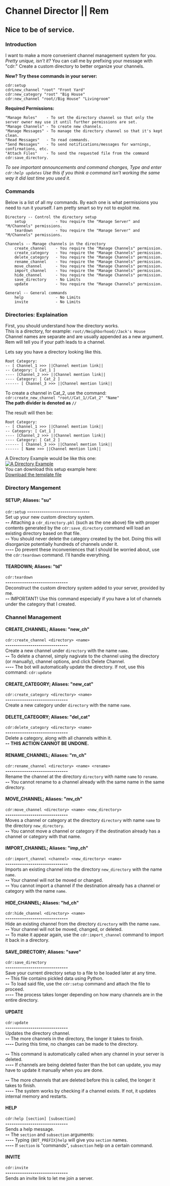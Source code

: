 # Channel Director || Rem
## Nice to be of service.

### Introduction
I want to make a more convenient channel management system for you. *Pretty unique, isn't it?*
You can call me by prefixing your message with "cdr:"
Create a custom directory to better organize your channels.

**New? Try these commands in your server:**
```
cdr:setup
cdrLnew_channel "root" "Front Yard"
cdr:new_category "root" "Big House"
cdr:new_channel "root//Big House" "Livingroom"
```
**Required Permissions:**
```
"Manage Roles"    - To set the directory channel so that only the server owner may use it until further permissions are set.
"Manage Channels" - To create new channels.
"Manage Messages" - To manage the directory channel so that it's kept clean.
"Read Messages"   - To read commands.
"Send Messages"   - To send notifications/messages for warnings, confirmations, etc.
"Attach Files"    - To send the requested file from the command cdr:save_directory.
```
*To see important announcements and command changes, Type and enter `cdr:help updates`
Use this if you think a command isn't working the same way it did last time you used it.*

### Commands
Below is a list of all my commands. By each one is what permissions you need to run it yourself.
I am pretty smart so try not to exploit me.
```
Directory -- Control the directory setup
    setup             - You require the "Manage Server" and "M/Channels" permissions.
    teardown          - You require the "Manage Server" and "M/Channels" permissions.

Channels -- Manage channels in the directory
    create_channel    - You require the "Manage Channels" permission.
    create_category   - You require the "Manage Channels" permission.
    delete_category   - You require the "Manage Channels" permission.
    rename_channel    - You require the "Manage Channels" permission.
    move_channel      - You require the "Manage Channels" permission.
    import_channel    - You require the "Manage Channels" permission.
    hide_channel      - You require the "Manage Channels" permission.
    save_directory    - No Limits
    update            - You require the "Manage Channels" permission.

General -- General commands
    help              - No Limits
    invite            - No Limits
```

### Directories: Explaination
First, you should understand how the directory works.\
This is a directory, for example: `root//Neighborhood//Jack's House`\
Channel names are separate and are usually appended as a new argument.\
Rem will tell you if your path leads to a channel.

Lets say you have a directory looking like this.

```
Root Category: 
-- [ Channel_1 >>> ||Channel mention link||
-- Category: [ Cat_1 ]
---- [Channel_2 >>> ||Channel mention link||
---- Category: [ Cat_2 ]
------ [ Channel_3 >>> ||Channel mention link||
```

To create a channel in Cat_2, use the command:\
`cdr:create_new_channel "root//Cat_1//Cat_2" "Name"`\
**The path divider is denoted as `//`**

The result will then be:
```
Root Category: 
-- [ Channel_1 >>> ||Channel mention link||
-- Category: [ Cat_1 ]
---- [Channel_2 >>> ||Channel mention link||
---- Category: [ Cat_2 ]
------ [ Channel_3 >>> ||Channel mention link||
------ [ Name >>> ||Channel mention link||
```
A Directory Example would be like this one:\
[![A Directory Example](https://media.discordapp.net/attachments/720081721181339790/721873378969124884/unknown.png?width=854&height=702)](about:blank)\
You can download this setup example here:\
[Download the template file](https://cdn.discordapp.com/attachments/655456170391109663/721873996668207144/cdr_directory.pkl)

### Directory Mangement
#### SETUP; Aliases: "su"
`cdr:setup`
**------------------------------**\
Set up your new custom directory system.\
**--** Attaching a `cdr_directory.pkl` (such as the one above) file with proper contents generated by the `cdr:save_directory` command will load an existing directory based on that file.\
**--** You should never delete the category created by the bot. Doing this will disorganize potentially hundreds of channels under it.\
**----** Do prevent these inconveniences that I should be worried about, use the `cdr:teardown` command. I'll handle everything.

#### TEARDOWN; Aliases: "td"
`cdr:teardown`\
**------------------------------**\
Deconstruct the custom directory system added to your server, provided by me.\
**--** IMPORTANT! Use this command especially if you have a lot of channels under the category that I created.

### Channel Management
#### CREATE_CHANNEL; Aliases: "new_ch"
`cdr:create_channel <directory> <name>`\
**------------------------------**\
Create a new channel under `directory` with the name `name`.\
**--** To delete a channel, simply nagivate to the channel using the directory (or manually), channel options, and click Delete Channel.\
**----** The bot will automatically update the directory. If not, use this command: `cdr:update`

#### CREATE_CATEGORY; Aliases: "new_cat"
`cdr:create_category <directory> <name>`\
**------------------------------**\
Create a new category under `directory` with the name `name`.

#### DELETE_CATEGORY; Aliases: "del_cat"
`cdr:delete_category <directory> <name>`\
**------------------------------**\
Delete a category, along with all channels within it.\
**-- THIS ACTION CANNOT BE UNDONE.**

#### RENAME_CHANNEL; Aliases: "rn_ch"
`cdr:rename_channel <directory> <name> <rename>`\
**------------------------------**\
Rename the channel at the directory `directory` with name `name` to `rename`.\
**--** You cannot rename to a channel already with the same name in the same directory.

#### MOVE_CHANNEL; Aliases: "mv_ch"
`cdr:move_channel <directory> <name> <new_directory>`\
**------------------------------**\
Moves a channel or category at the directory `directory` with name `name` to the directory `new_directory`.\
**--** You cannot move a channel or category if the destination already has a channel or category with that name.

#### IMPORT_CHANNEL; Aliases: "imp_ch"
`cdr:import_channel <channel> <new_directory> <name>`\
**------------------------------**\
Imports an existing channel into the directory `new_directory` with the name `name`.\
**--** Your channel will not be moved or changed.\
**--** You cannot import a channel if the destination already has a channel or category with the name `name`.

#### HIDE_CHANNEL; Aliases: "hd_ch"
`cdr:hide_channel <directory> <name>`\
**------------------------------**\
Hide an existing channel from the directory `directory` with the name `name`.\
**--** Your channel will not be moved, changed, or deleted.\
**--** To make it appear again, use the `cdr:import_channel` command to import it back in a directory.

#### SAVE_DIRECTORY; Aliases: "save"
`cdr:save_directory`\
**------------------------------**\
Save your current directory setup to a file to be loaded later at any time.\
**--** This file contains pickled data using Python.\
**--** To load said file, use the `cdr:setup` command and attach the file to proceed.\
**----** The process takes longer depending on how many channels are in the entire directory.

#### UPDATE
`cdr:update`\
**------------------------------**\
Updates the directory channel.\
**--** The more channels in the directory, the longer it takes to finish.\
**----** During this time, no changes can be made to the directory.

**--** This command is automatically called when any channel in your server is deleted.\
**----** If channels are being deleted faster than the bot can update, you may have to update it manually when you are done.

**--** The more channels that are deleted before this is called, the longer it takes to finish.\
**----** The system works by checking if a channel exists. If not, it updates internal memory and restarts.

#### HELP
`cdr:help [section] [subsection]`\
**------------------------------**\
Sends a help message.\
**--** The `section` and `subsection` arguments:\
**----** Typing `{BOT_PREFIX}help` will give you `section` names.\
**----** If `section` is "commands", `subsection` help on a certain command.

#### INVITE
`cdr:invite`\
**------------------------------**\
Sends an invite link to let me join a server.
